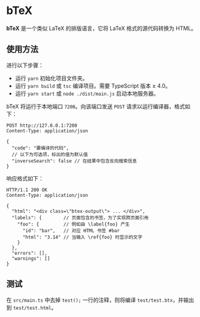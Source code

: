 # bTeX

**bTeX** 是一个类似 LaTeX 的排版语言，它将 LaTeX 格式的源代码转换为 HTML。

## 使用方法

进行以下步骤：

* 运行 `yarn` 初始化项目文件夹。
* 运行 `yarn build` 或 `tsc` 编译项目。需要 TypeScript 版本 ≥ 4.0。
* 运行 `yarn start` 或 `node ./dist/main.js` 启动本地服务器。

bTeX 将运行于本地端口 `7200`。向该端口发送 `POST` 请求以运行编译器，格式如下：

``` http
POST http://127.0.0.1:7200
Content-Type: application/json

{
  "code": "要编译的代码",
  // 以下为可选项，标出的值为默认值
  "inverseSearch": false // 在结果中包含反向搜索信息
}
```

响应格式如下：

``` http
HTTP/1.1 200 OK
Content-Type: application/json

{
  "html": "<div class=\"btex-output\"> ... </div>",
  "labels": {        // 页面包含的书签，为了实现跨页面引用
    "foo": {         // 例如由 \label{foo} 产生
      "id": "bar",   // 对应 HTML 书签 #bar
      "html": "3.14" // 当输入 \ref{foo} 时显示的文字
    }
  },
  "errors": [],
  "warnings": []
}
```

## 测试

在 `src/main.ts` 中去掉 `test();` 一行的注释，则将编译 `test/test.btx`，并输出到 `test/test.html`。
